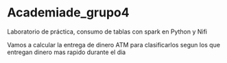 # Academiade_grupo4
Laboratorio de práctica, consumo de tablas con spark en Python y Nifi

Vamos a calcular la entrega de dinero ATM para clasificarlos segun los que entregan dinero mas rapido durante el dia
